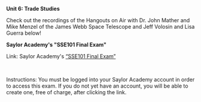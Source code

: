 **Unit 6: Trade Studies** <span id="6"></span> 
  
  
 Check out the recordings of the Hangouts on Air with Dr. John Mather
and Mike Menzel of the James Webb Space Telescope and Jeff Volosin and
Lisa Guerra below!  
  

**Saylor Academy's "SSE101 Final Exam"** <span id="7"></span> 

Link: Saylor Academy's [“SSE101 Final
Exam”](http://school.saylor.org/mod/quiz/view.php?id=1908)

 

Instructions: You must be logged into your Saylor Academy account in
order to access this exam. If you do not yet have an account, you will
be able to create one, free of charge, after clicking the link.


